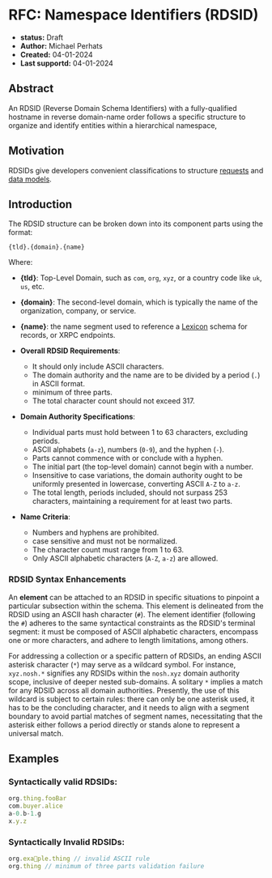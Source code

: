 # RFC: Namespace Identifiers (RDSID)

- **status:** Draft
- **Author:** Michael Perhats
- **Created:** 04-01-2024
- **Last supportd:** 04-01-2024

## Abstract
An RDSID (Reverse Domain Schema Identifiers) with a fully-qualified hostname in reverse domain-name order follows a specific structure to organize and identify entities within a hierarchical namespace,

## Motivation
RDSIDs give developers convenient classifications to structure [requests](./00010-remote-procedure-calls.md) and [data models](./00004-data-models.md).

## Introduction
The RDSID structure can be broken down into its component parts using the format:

```shell
{tld}.{domain}.{name}
```
Where:
- **{tld}**: Top-Level Domain, such as `com`, `org`, `xyz`, or a country code like `uk`, `us`, etc.
- **{domain}**: The second-level domain, which is typically the name of the organization, company, or service.
- **{name}**: the name segment used to reference a [Lexicon](./00005-schema-definition-language.md) schema for records, or XRPC endpoints.

- **Overall RDSID Requirements**:
    - It should only include ASCII characters.
    - The domain authority and the name are to be divided by a period (`.`) in ASCII format.
    - minimum of three parts.
    - The total character count should not exceed 317.
- **Domain Authority Specifications**:
    - Individual parts must hold between 1 to 63 characters, excluding periods.
    - ASCII alphabets (`a-z`), numbers (`0-9`), and the hyphen (`-`).
    - Parts cannot commence with or conclude with a hyphen.
    - The initial part (the top-level domain) cannot begin with a number.
    - Insensitive to case variations, the domain authority ought to be uniformly presented in lowercase, converting ASCII `A-Z` to `a-z`.
    - The total length, periods included, should not surpass 253 characters, maintaining a requirement for at least two parts.
- **Name Criteria**:
    - Numbers and hyphens are prohibited.
    - case sensitive and must not be normalized.
    - The character count must range from 1 to 63.
    - Only ASCII alphabetic characters (`A-Z`, `a-z`) are allowed.

### RDSID Syntax Enhancements
An **element** can be attached to an RDSID in specific situations to pinpoint a particular subsection within the schema. This element is delineated from the RDSID using an ASCII hash character (`#`). The element identifier (following the `#`) adheres to the same syntactical constraints as the RDSID's terminal segment: it must be composed of ASCII alphabetic characters, encompass one or more characters, and adhere to length limitations, among others.

For addressing a collection or a specific pattern of RDSIDs, an ending ASCII asterisk character (`*`) may serve as a wildcard symbol. For instance, `xyz.nosh.*` signifies any RDSIDs within the `nosh.xyz` domain authority scope, inclusive of deeper nested sub-domains. A solitary `*` implies a match for any RDSID across all domain authorities. Presently, the use of this wildcard is subject to certain rules: there can only be one asterisk used, it has to be the concluding character, and it needs to align with a segment boundary to avoid partial matches of segment names, necessitating that the asterisk either follows a period directly or stands alone to represent a universal match.

## Examples
### Syntactically valid RDSIDs:
```ts
org.thing.fooBar
com.buyer.alice
a-0.b-1.g
x.y.z
```

### Syntactically Invalid RDSIDs:
```ts
org.exa💩ple.thing // invalid ASCII rule
org.thing // minimum of three parts validation failure
```

